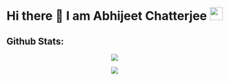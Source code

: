
<h1 align="center">Hi there 👋 I am  Abhijeet Chatterjee  <img src="https://emoji.slack-edge.com/T0172CCPGUW/party-blob/d7253707fa13e9ee.gif" width="30"/></h1>  

## **Github Stats:**

<p align="center">
  <img src="https://github-readme-stats.vercel.app/api/top-langs/?username=AirboZH">  
</p>
<p align="center">
  <img src="https://github-readme-stats.vercel.app/api?username=AirboZH">  
</p>
            
  


